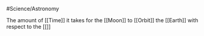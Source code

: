#Science/Astronomy 

The amount of [[Time]] it takes for the [[Moon]] to [[Orbit]] the [[Earth]] with respect to the [[]]